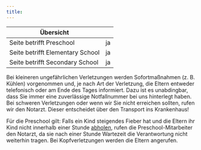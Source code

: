 ```yaml
---
title: 
---
```

| Übersicht | |
| --- | --- |
| Seite betrifft Preschool | ja |
| Seite betrifft Elementary School | ja |
| Seite betrifft Secondary School | ja |

Bei kleineren ungefährlichen Verletzungen werden Sofortmaßnahmen (z. B. Kühlen) vorgenommen und, je nach Art der Verletzung, die Eltern entweder telefonisch oder am Ende des Tages informiert. Dazu ist es unabdingbar, dass Sie immer eine zuverlässige Notfallnummer bei uns hinterlegt haben. Bei schweren Verletzungen oder wenn wir Sie nicht erreichen sollten, rufen wir den Notarzt. Dieser entscheidet über den Transport ins Krankenhaus!

Für die Preschool gilt: Falls ein Kind steigendes Fieber hat und die Eltern ihr Kind nicht innerhalb einer Stunde [abholen](/ISB-Eltern-wiki/de/Bringen_und_Abholen "Bringen und Abholen"), rufen die Preschool-Mitarbeiter den Notarzt, da sie nach einer Stunde Wartezeit die Verantwortung nicht weiterhin tragen. Bei Kopfverletzungen werden die Eltern angerufen.